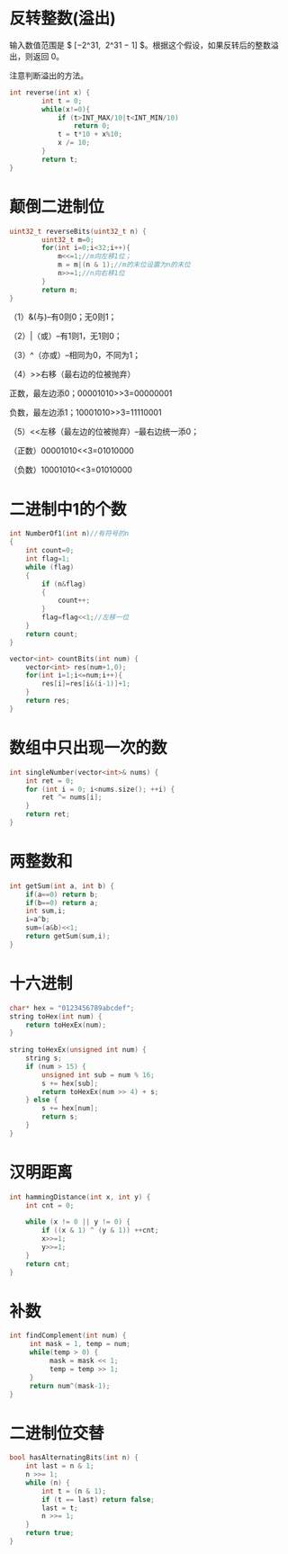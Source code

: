 # 反转整数(溢出)

输入数值范围是 $ [−2^31,  2^31 − 1] $。根据这个假设，如果反转后的整数溢出，则返回 0。

注意判断溢出的方法。

```cpp
int reverse(int x) {
        int t = 0;
        while(x!=0){
            if (t>INT_MAX/10|t<INT_MIN/10)
                return 0;
            t = t*10 + x%10;
            x /= 10;
        }
        return t;
}
```

# 颠倒二进制位

```cpp
uint32_t reverseBits(uint32_t n) {
        uint32_t m=0;
        for(int i=0;i<32;i++){
            m<<=1;//m向左移1位；
            m = m|(n & 1);//m的末位设置为n的末位
            n>>=1;//n向右移1位
        }
        return m;
}
```

（1）&(与)–有0则0；无0则1； 

（2）|（或）–有1则1，无1则0； 

（3）^（亦或）–相同为0，不同为1； 

（4）>>右移（最右边的位被抛弃） 

正数，最左边添0；00001010>>3=00000001 

负数，最左边添1；10001010>>3=11110001 

（5）<<左移（最左边的位被抛弃）–最右边统一添0； 

（正数）00001010<<3=01010000 

（负数）10001010<<3=01010000 

# 二进制中1的个数

```cpp
int NumberOf1(int n)//有符号的n
{
    int count=0;
    int flag=1;
    while (flag)
    {
        if (n&flag)
        {
            count++;
        }
        flag=flag<<1;//左移一位
    }  
    return count;
}
```

```cpp
vector<int> countBits(int num) {
    vector<int> res(num+1,0);
    for(int i=1;i<=num;i++){
        res[i]=res[i&(i-1)]+1;
    }
    return res; 
}
```
# 数组中只出现一次的数

```cpp
int singleNumber(vector<int>& nums) {
    int ret = 0;
    for (int i = 0; i<nums.size(); ++i) {
        ret ^= nums[i];
    }
    return ret;
}
```

# 两整数和

```cpp
int getSum(int a, int b) {
    if(a==0) return b;  
    if(b==0) return a;  
    int sum,i;  
    i=a^b;  
    sum=(a&b)<<1;  
    return getSum(sum,i);  
}
```
# 十六进制

```cpp
char* hex = "0123456789abcdef";  
string toHex(int num) {  
    return toHexEx(num);  
}  
  
string toHexEx(unsigned int num) {  
    string s;  
    if (num > 15) {  
        unsigned int sub = num % 16;  
        s += hex[sub];  
        return toHexEx(num >> 4) + s;  
    } else {  
        s += hex[num];  
        return s;  
    }  
} 
```
# 汉明距离

```cpp
int hammingDistance(int x, int y) {
    int cnt = 0;
    
    while (x != 0 || y != 0) {
        if ((x & 1) ^ (y & 1)) ++cnt;
        x>>=1;
        y>>=1;
    }
    return cnt;
}
```

# 补数

```cpp
int findComplement(int num) {
     int mask = 1, temp = num;
     while(temp > 0) {
          mask = mask << 1;
          temp = temp >> 1;
     }
     return num^(mask-1);
}
```

# 二进制位交替

```cpp
bool hasAlternatingBits(int n) {
    int last = n & 1;
    n >>= 1;
    while (n) {
        int t = (n & 1);
        if (t == last) return false;
        last = t;
        n >>= 1;
    }
    return true;
}
```
